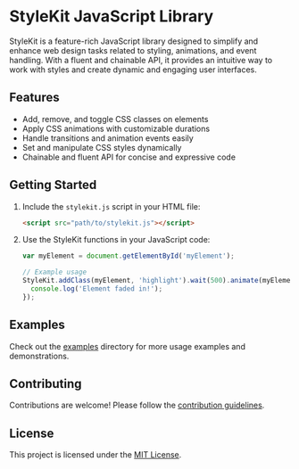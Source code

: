 # StyleKit JavaScript Library

StyleKit is a feature-rich JavaScript library designed to simplify and enhance web design tasks related to styling, animations, and event handling. With a fluent and chainable API, it provides an intuitive way to work with styles and create dynamic and engaging user interfaces.

## Features

- Add, remove, and toggle CSS classes on elements
- Apply CSS animations with customizable durations
- Handle transitions and animation events easily
- Set and manipulate CSS styles dynamically
- Chainable and fluent API for concise and expressive code

## Getting Started

1. Include the `stylekit.js` script in your HTML file:

    ```html
    <script src="path/to/stylekit.js"></script>
    ```

2. Use the StyleKit functions in your JavaScript code:

    ```javascript
    var myElement = document.getElementById('myElement');

    // Example usage
    StyleKit.addClass(myElement, 'highlight').wait(500).animate(myElement, 'fadeIn', 1000, () => {
      console.log('Element faded in!');
    });
    ```

## Examples

Check out the [examples](examples/) directory for more usage examples and demonstrations.

## Contributing

Contributions are welcome! Please follow the [contribution guidelines](CONTRIBUTING.md).

## License

This project is licensed under the [MIT License](LICENSE).
